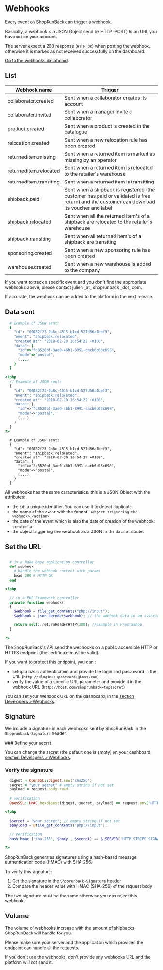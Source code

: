 # Webhooks

Every event on ShopRunBack can trigger a webhook.

Basically, a webhook is a JSON Object send by HTTP (POST) to an URL you have set on your account.

The server expect a 200 response (`HTTP OK`) when posting the webhook, otherwise it is marked as not received successfully on the dashboard.

[Go to the webhooks dashboard](https://dashboard.shoprunback.com/en/webhooks).


## List


| Webhook name | Trigger |
|--------------|---------|
| collaborator.created     | Sent when a collaborator creates its account |
| collaborator.invited     | Sent when a manager invite a collaborator |
| product.created          | Sent when a product is created in the catalogue |
| relocation.created       | Sent when a new relocation rule has been created |
| returneditem.missing     | Sent when a returned item is marked as missing by an operator |
| returneditem.relocated   | Sent when a returned item is relocated to the retailer's warehouse |
| returneditem.transiting  | Sent when a returned item is transitting |
| shipback.paid            | Sent when a shipback is registered (the customer has paid or validated is free return) and the customer can download its voucher and label |
| shipback.relocated       | Sent when all the returned item's of a shipback are relocated to the retailer's warehouse |
| shipback.transiting      | Sent when all returned item's of a shipback are transiting |
| sponsoring.created       | Sent when a new sponsoring rule has been created |
| warehouse.created        | Sent when a new warehouse is added to the company |

 <aside class="notice">
  If you want to track a specific event and you don't find the appropriate webhooks above, please contact julien _at_ shoprunback _dot_ com.

  If accurate, the webhook can be added to the platform in the next release.
</aside>

## Data sent


```ruby
  # Example of JSON sent:
  {
    "id": "00082f23-9b8c-4515-b1cd-527d56a1bef3",
    "event": "shipback.relocated",
    "created_at": "2018-02-20 16:54:22 +0100",
    "data": {
      "id"=>"fc8520bf-3ae0-46b1-8991-cacb6b03c698",
      "mode"=>"postal",
      (...)
    }
  }
```

```php
<?php
  // Example of JSON sent:
  {
    "id": "00082f23-9b8c-4515-b1cd-527d56a1bef3",
    "event": "shipback.relocated",
    "created_at": "2018-02-20 16:54:22 +0100",
    "data": {
      "id"=>"fc8520bf-3ae0-46b1-8991-cacb6b03c698",
      "mode"=>"postal",
      (...)
    }
  }
?>
```

```shell
  # Example of JSON sent:
  {
    "id": "00082f23-9b8c-4515-b1cd-527d56a1bef3",
    "event": "shipback.relocated",
    "created_at": "2018-02-20 16:54:22 +0100",
    "data": {
      "id"=>"fc8520bf-3ae0-46b1-8991-cacb6b03c698",
      "mode"=>"postal",
      (...)
    }
  }
```

All webhooks has the same caracteristics; this is a JSON Object with the attributes:

* the `id`: a unique identifier. You can use it to detect duplicate.
* the name of the `event` with the format: `<object trigerring the webhook>.<action>`
* the date of the event which is also the date of creation of the webhook: `created_at`
* the object triggering the webhook as a JSON in the `data` attribute.


## Set the URL

```ruby

  # in a Rake base application controller
  def webhook
    # handle the webhook content with params
    head 200 # HTTP OK
  end
```

```php
<?php

  // in a PHP Framework controller
  private function webhook()
  {
    $webhook = file_get_contents("php://input");
    $webhook = json_decode($webhook); // the webhook data in an associative array

    return self::returnHeaderHTTP(200); //example in Prestashop
  }

?>
```

The ShopRunBack's API send the webhooks on a public accessible HTTP or HTTPS endpoint (the certificate must be valid).

If you want to protect this endpoint, you can :

* setup a basic authentication and provide the login and passoword in the URL (`http://<login>:<password>@host.com`)
* verify the value of a specific URL parameter and provide it in the webhook URL (`http://host.com?shoprunback=topsecret`)

You can set your Wehbook URL on the dashboard, in the [section Developers > Webhooks](https://dashboard.shoprunback.com/webhooks/edit).

## Signature

We include a signature in each webhooks sent by ShopRunBack in the `Shoprunback-Signature` header.

### Define your secret

You can change the secret (the default one is empty) on your dashboard: [section Developers > Webhooks](https://dashboard.shoprunback.com/webhooks/edit).

### Verify the signature

```ruby
  digest = OpenSSL::Digest.new('sha256')
  secret = "your secret" # empty string if not set
  payload = request.body.read
  
  # verification
  OpenSSL::HMAC.hexdigest(digest, secret, payload) == request.env['HTTP_SHOPRUNBACK_SIGNATURE']
```

```php
<?php
 
  $secret = "your secret"; // empty string if not set
  $payload = @file_get_contents('php://input');
  
  // verification
  hash_hmac ('sha-256', $body , $secret) == $_SERVER['HTTP_STRIPE_SIGNATURE'];

?>
```

ShopRunBack generates signatures using a hash-based message authentication code (HMAC) with SHA-256. 

To verify this signature:

1. Get the signature in the `Shoprunback-Signature` header
2. Compare the header value with HMAC (SHA-256) of the request body

The two signature must be the same otherwise you can reject this webhook.

## Volume

The volume of webhooks increase with the amount of shipbacks ShopRunBack will handle for you.

Please make sure your server and the application which provides the endpoint can handle all the requests.

If you don't use the webhooks, don't provide any webhooks URL and the platform will not send it.

